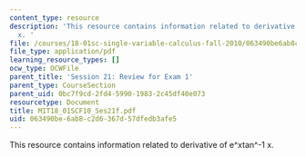 ```yaml
---
content_type: resource
description: 'This resource contains information related to derivative of e^xtan^-1
  x. '
file: /courses/18-01sc-single-variable-calculus-fall-2010/063490be6ab8c2d6367d57dfedb3afe5_MIT18_01SCF10_Ses21f.pdf
file_type: application/pdf
learning_resource_types: []
ocw_type: OCWFile
parent_title: 'Session 21: Review for Exam 1'
parent_type: CourseSection
parent_uid: 0bc7f9cd-2fd4-5990-1983-2c45df40e073
resourcetype: Document
title: MIT18_01SCF10_Ses21f.pdf
uid: 063490be-6ab8-c2d6-367d-57dfedb3afe5
---
```

This resource contains information related to derivative of e^xtan^-1 x. 